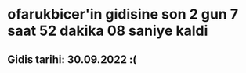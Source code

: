 # ofarukbicer'in gidisine son 2 gun 7 saat 52 dakika 08 saniye kaldi

## Gidis tarihi: 30.09.2022 :(